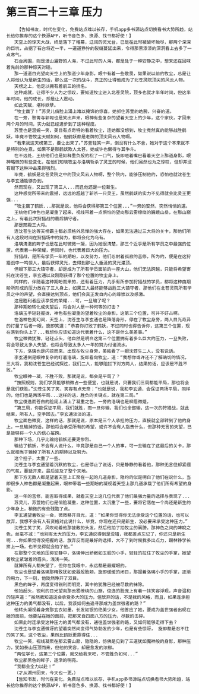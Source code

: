 # 第三百二十三章 压力
        【告知书友，时代在变化，免费站点难以长存，手机app多书源站点切换看书大势所趋，站长给你推荐的这个换源APP，听书音色多、换源、找书都好使！】
       天空上的惊天大战，终是落下了帷幕，辽阔的灵光台，已是在此时被破坏殆尽，那两个深深的巨坑，占据了石台将近一半，一道道狰狞的裂缝蔓延出来，令得那黑漆漆的深洞看上去多了一点寒气。
       石台周围，则是漫山遍野的人海，不过此时的人海，都是处于一种安静之中，想来还在回味着先前的那种惊天对碰。
       那一道道目光望向天空上的那道少年身影，眼中有着一些敬畏，如果说以前的牧尘，总是让人将他认为是新生的话，那么这一次的战斗，真正的让得他成为了北苍灵院顶尖的风云人物。
       天榜之上，他足以拥有着前三的排名。
       这种成就，让得不少人为之惊叹，要知道牧尘进入北苍灵院，顶多也就才半年时间，但这半年时间，他的成长，却是让人震动。
       如此天赋，堪称妖孽。
       “牧尘赢了！”苏灵儿俏脸上涌上难以掩饰的惊喜，她抓住苏萱的皓腕，兴奋的道。
       在一旁，黎箐与郭匈也是笑出声来，眼神有些复杂的望着天空上的少年，这个家伙，才回来两个月的时间，实力就已经进步到了这种程度。
       苏萱也是温婉一笑，美目有点奇特的看着牧尘，连她都没想到，牧尘竟然真的能够战胜鹤妖，毕竟不管牧尘天赋如何，但鹤妖都是老牌的顶尖风云人物啊。
       “看来我这天榜第三，要让出来了。”苏萱轻笑一声，倒没有什么不舍，她对于这个本来就不是特别的在意，如果不是那鹤妖欺人太甚，她或许也懒得与其争斗。
       在不远处，王统他们也是如释重负般的松了一口气，旋即咂着嘴巴看着天空上那道身影，眼神略微的有些变化，在他们知晓牧尘与洛璃斩杀了灵王的时候，他们虽然也为之惊叹，但却并没有眼下这种冲击来得强烈。
       毕竟，鹤妖是北苍灵院之中的顶尖风云人物啊，整个院内，能够压制他的，恐怕也就沈苍生与李玄通能够办到。
       然而现在，又出现了第三人...而且他还是一位新生。
       这种感觉所带来的震撼，远远的超越了斩杀一只灵王，虽然鹤妖的实力不见得就会比灵王更强...
       “牧尘赢了鹤妖...那就是说，他将会获得那第三个位置...”一旁的安然，突然悄悄的道。
       王统他们神色也是凝重了起来，视线带着一点惧怕的望向那云雾缭绕的巍峨山岳，在那山巅之上，有着此次狩猎战的最后镇守者。
       那是邢殿三大将。
       连沈苍生这等天榜霸主都必须格外忌惮的强大存在，如果无法通过三大将的关卡，那他们所有人这段时间在狩猎场中的努力，都将会化为乌有。
       洛璃清澈的眸子也是在此时微微一凝，因为她很清楚，那三个近乎是所有学员之中最强的位置，代表着一种荣耀，但同时，也代表着巨大的压力。
       狩猎战，是所有学员一年的期盼，以及努力，他们忍耐着孤寂的苦修，所为的，便是在这狩猎战中一鸣惊人，最后获得灵光，去得到那让人垂涎的灵光灌顶。
       但眼下那三大镇守者，却是成为了所有学员面前的一座大山，他们无法跨越，只能将希望寄托在沈苍生，李玄通以及刚刚获得了那个位置的牧尘身上。
       同样的，伴随着这种期盼而来的，还有着压力，几乎有所参加狩猎战的学员，都将这种由期盼所形成的压力放在了三人身上，如果三人最终能够战胜三大镇守者，那他们在北苍灵院所有学员之中的声望，会直接达到顶点，他们会真正发自内心的尊崇以及感激。
       这是胜利者应该享受的荣耀...可，一旦输了呢？
       那种期盼转化成失望后，将会对人是一种何等的打击？
       洛璃玉手轻轻握拢，神色有些凝重的望着牧尘的身影，这第三个位置，可并不好占啊。
       在洛神色变幻间，天空上，沈苍生与李玄通也是降落身形，停在了牧尘身旁，两人目光奇异的打量了后者一眼，旋即笑道：“恭喜你打败了鹤妖，不过同时也得告诉你，这第三个位置，现在落到你头上了...我想你应该知道这代表着什么，这不是什么美差事。”
       牧尘微微犹豫，轻轻点头，他自然是明白这第三个位置拥有着多么巨大的压力，一旦失败，将会导致太多人失望，也将会导致太多人一年的努力付诸流水。
       下方，洛璃也是闪掠而来，出现在牧尘身旁，美眸看了一眼沈苍生二人，没有说话。
       李玄通倒是眼神复杂的盯着洛璃，旋即看向牧尘，道：“我想你或许还不了解确切的情况，三大将，我和沈苍生已经试探过，我们二人，能够阻拦下对方两人，结果的话，应该是不胜不败。”
       牧尘眼神一凝，不胜不败，那就是说，都会是平局了？
       “按照规则，我们学员能够稍微占一些便宜，也就是说，只要我们三局都能平局，那也将会是我们获胜。”沈苍生笑了笑，笑容有点无奈：“也就是说，我和李玄通，会保证两场平局，同样的，他们也是两场平局...这样的话，胜负的关键点，就在第三局。”
       牧尘俊逸而苍白的脸庞上涌上了凝重之色，一旁的洛璃也是柳眉微蹙。
       “第三局，你能保证平局，我们就胜，而一旦你输，我们也全部输，这一次的狩猎战，就此结束，所有人，空手回去。”李玄通淡淡的道。
       牧尘面色微变，这样的话，那就是说，原本是三个人承担的压力，直接就全部转到了他的身上，一旦输掉的话，那他将会承受所有的希望，或许不会有人指责什么，但那种无言的失望，已是能够将一个人的信心摧跨。
       那种下场，几乎比输给鹤妖还要更惨烈。
       输给了鹤妖，不会有人说什么，毕竟那是自己一个人的事，可一旦输在了这最后的关卡，那么就相当于输掉了所有人的期待以及努力。
       这个担子，太重了一些。
       沈苍生与李玄通望着沉默的牧尘，也是停止了说话，只是静静的看着他，那种无言但却紧绷的气氛，蔓延开来，最后波及了整个天地。
       那下方无数人都是望着天空上汇聚在一起的几道身影，隐约的似是明白了他们在说什么，当即很多人神色都是凝重起来，眼神带着一些期盼的凝视着天空上那几道承载了他们所有希望的身影。
       这一年的苦修，能否取得成果，就看天空上这几位代表了他们最强力量的选择与表现了...
       苏灵儿，苏萱她们也是俏脸凝重，这种位置，太沉重了一些，要将它落在一个尚还是新生的少年身上，稍微的有些残酷了点。
       李玄通望着牧尘一会，微微移开目光，道：“如果你觉得你无法承受这个位置的话，也可以放弃，我想不会有人有资格对此说什么，毕竟，你现在还只是新生，没必要来承受这种压力。”
       沈苍生笑了笑，风吹动着他那披散的头发，然后他拍了拍牧尘的肩膀，那神色之间的睥睨之色，丝毫不减：“也别有太大的压力，李玄通说得倒是没错，我都差点忘记了，你还只是新生呢...你如果觉得没把握的话，放弃反而是最好的选择，大不了到时候我多出点力，跟林铮学长拼上一场，也不见得就会怕了他。”
       在那整个天地的压抑安静中，洛璃伸出娇嫩如玉般的小手，轻轻的拉住了牧尘的手掌，她望着牧尘紧皱着的眉头，浅浅一笑。
       就算所有人都失望了，但你在我眼中，永远都是最耀眼的。
       牧尘也是望着洛璃那精致犹如瓷器般脸颊，旋即缓缓的闭目，那握着洛璃小手的手掌，逐渐的用力，下一刻，他陡然睁开了双目。
       黑色的眸子，再度变得锐利而明亮，其中的犹豫已经被尽数的抹除。
       他抬起头，锐利的目光望向那云雾缭绕的山巅，俊逸的脸庞上有着一抹笑容浮现，声音温和的轻声道：“虽然我知道这会承受多大的压力，但放弃的话，不是我的风格，而且，如果连承担这种压力的勇气都没有，以后，我该如何去追寻那成为盖世强者的路？”
       他转头凝视着身旁那玄衣如墨，长发如银的绝美少女，他答应了她，要成为盖世强者出现在她的面前，他要站在她的面前，把那来自四面八方的压力，尽数的击碎。
       如果此时连承受这种压力的勇气都没有，通往盖世强者的路，又如何能够走得下去？
       沈苍生与李玄通微讶的望着突然间变得气势勃发的少年，也是有些惊讶， 旋即都是忍不住的笑了笑，这个牧尘，果然比鹤妖更靠得住...
       牧尘一笑，视线凝聚在那云雾山巅，隐隐的，仿佛是见到了三道犹如魔神般的身影，那种压力，犹如泰山压顶而来，但他的笑容，却是愈发的浓郁。
       “两位学长，这第三个位置，就交给我来吧，不管胜负如何...”
       牧尘那黑色的眸子，逐渐的明亮。
       “我都会全力以赴！”
       （才从湖州回来，今天也一更。）
       【告知书友，时代在变化，免费站点难以长存，手机app多书源站点切换看书大势所趋，站长给你推荐的这个换源APP，听书音色多、换源、找书都好使！】